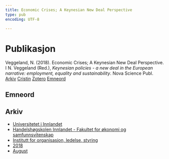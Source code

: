 ```yaml
---
title: Economic Crises; A Keynesian New Deal Perspective
type: pub
encoding: UTF-8

---
```

<h1>Publikasjon</h1>
<article id="csl-bib-container-FDUTT6WG" class="csl-bib-container">
  <div class="csl-bib-body"> <div class="csl-entry">Veggeland, N. (2018). Economic Crises; A Keynesian New Deal Perspective. I N. Veggeland (Red.), <i>Keynesian policies - a new deal in the European narrative: employment, equality and sustainability</i>. Nova Science Publ.</div> </div>
  <div class="csl-bib-buttons">
    <a href="#taxonomy-article-FDUTT6WG" alt="archive" class="csl-bib-button">Arkiv</a>
    <a href="https://app.cristin.no/results/show.jsf?id=1602712" alt="Cristin" class="csl-bib-button">Cristin</a>
    <a href="http://zotero.org/groups/5881554/items/FDUTT6WG" alt="Zotero" class="csl-bib-button">Zotero</a>
    <a href="#keywords-article-FDUTT6WG" alt="keywords" class="csl-bib-button">Emneord</a>
  </div>
  <div id="csl-bib-meta-container-FDUTT6WG"></div>
</article>
<div id="csl-bib-meta-FDUTT6WG" class="csl-bib-meta">
  <article id="keywords-article-FDUTT6WG" class="keywords-article">
    <h1>Emneord</h1>
    
  </article>
  <article id="taxonomy-article-FDUTT6WG" class="taxonomy-article">
    <h1>Arkiv</h1>
    <ul>
      <li>
        <a href="/nn/archive/?key=3DCRN523">Universitetet i Innlandet</a>
      </li>
      <li>
        <a href="/nn/archive/?key=DU8Q9LN9">Handelshøgskolen Innlandet - Fakultet for økonomi og samfunnsvitenskap</a>
      </li>
      <li>
        <a href="/nn/archive/?key=4LUWR3ZM">Institutt for organisasjon, ledelse, styring</a>
      </li>
      <li>
        <a href="/nn/archive/?key=32SCKVEY">2018</a>
      </li>
      <li>
        <a href="/nn/archive/?key=M9JC9DBU">August</a>
      </li>
    </ul>
  </article>
</div>
